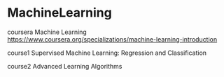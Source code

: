 # MachineLearning
coursera Machine Learning https://www.coursera.org/specializations/machine-learning-introduction

course1 Supervised Machine Learning: Regression and Classification


course2 Advanced Learning Algorithms

